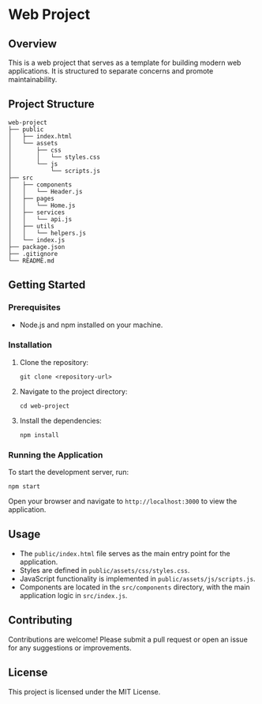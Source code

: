 # Web Project

## Overview
This is a web project that serves as a template for building modern web applications. It is structured to separate concerns and promote maintainability.

## Project Structure
```
web-project
├── public
│   ├── index.html
│   └── assets
│       ├── css
│       │   └── styles.css
│       └── js
│           └── scripts.js
├── src
│   ├── components
│   │   └── Header.js
│   ├── pages
│   │   └── Home.js
│   ├── services
│   │   └── api.js
│   ├── utils
│   │   └── helpers.js
│   └── index.js
├── package.json
├── .gitignore
└── README.md
```

## Getting Started

### Prerequisites
- Node.js and npm installed on your machine.

### Installation
1. Clone the repository:
   ```
   git clone <repository-url>
   ```
2. Navigate to the project directory:
   ```
   cd web-project
   ```
3. Install the dependencies:
   ```
   npm install
   ```

### Running the Application
To start the development server, run:
```
npm start
```
Open your browser and navigate to `http://localhost:3000` to view the application.

## Usage
- The `public/index.html` file serves as the main entry point for the application.
- Styles are defined in `public/assets/css/styles.css`.
- JavaScript functionality is implemented in `public/assets/js/scripts.js`.
- Components are located in the `src/components` directory, with the main application logic in `src/index.js`.

## Contributing
Contributions are welcome! Please submit a pull request or open an issue for any suggestions or improvements.

## License
This project is licensed under the MIT License.